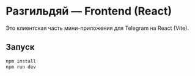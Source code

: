 # Разгильдяй — Frontend (React)

Это клиентская часть мини-приложения для Telegram на React (Vite).

## Запуск

```sh
npm install
npm run dev
``` 